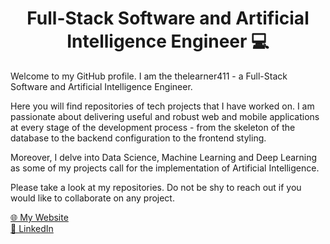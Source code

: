<h1 align="center">Full-Stack Software and Artificial Intelligence Engineer 💻 </h1>

<p>Welcome to my GitHub profile. I am the thelearner411 - a Full-Stack Software and Artificial Intelligence Engineer.</p> 
  
Here you will find repositories of tech projects that I have worked on. I am passionate about delivering useful and robust web and mobile applications at every stage of the development process - from the skeleton of the database to the backend configuration to the frontend styling.

Moreover, I delve into Data Science, Machine Learning and Deep Learning as some of my projects call for the implementation of Artificial Intelligence.

Please take a look at my repositories. Do not be shy to reach out if you would like to collaborate on any project.

<a href = "https://mikhailecollins.com/" target="_blank">🌐 My Website</a><br>
<a href = "https://linkedin.com/in/mikhaile-collins/" target="_blank">💼 LinkedIn</a><br>
